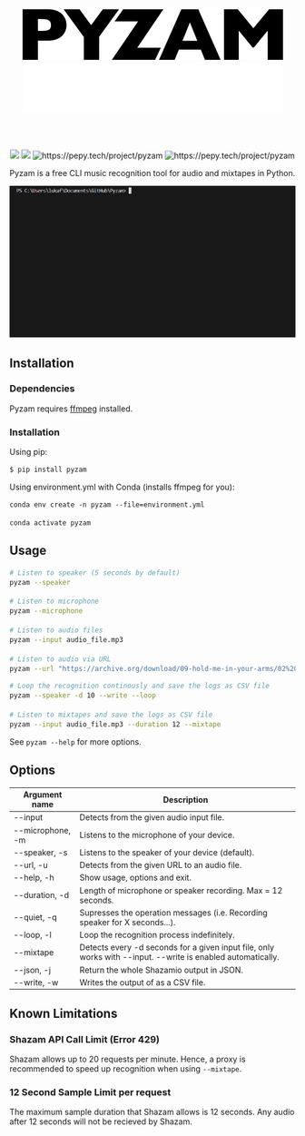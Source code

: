 <br />
<p align="center">
<img src="https://github.com/lukafilipxvic/pyzam/blob/main/images/pyzam-logo-dark.png?raw=true#gh-light-mode-only" alt="Pyzam logo" width="459">
<img src="https://github.com/lukafilipxvic/pyzam/blob/main/images/pyzam-logo-light.png?raw=true#gh-dark-mode-only" alt="Pyzam logo" width="459">
</p>
<br />
<br />

<p align="center">
  <a href="./LICENSE.md"><img src="https://img.shields.io/badge/license-MIT-blue.svg"></a>
  <a href="https://pypi.org/project/pyzam/"><img src="https://img.shields.io/pypi/v/pyzam.svg"></a>
  <img src="https://pepy.tech/badge/pyzam" alt="https://pepy.tech/project/pyzam">
  <img src="https://pepy.tech/badge/pyzam/month" alt="https://pepy.tech/project/pyzam">  
</p>

Pyzam is a free CLI music recognition tool for audio and mixtapes in Python.

<p align="center">
  <img src="https://github.com/lukafilipxvic/pyzam/blob/main/images/pyzam-usage.gif" alt="Pyzam usage", width"459">
</p>

## Installation

### Dependencies
Pyzam requires [ffmpeg](https://git.ffmpeg.org/ffmpeg.git 'Download ffmpeg') installed.

### Installation
Using pip:
```bash
$ pip install pyzam

```

Using environment.yml with Conda (installs ffmpeg for you):
```
conda env create -n pyzam --file=environment.yml

conda activate pyzam
```

## Usage
```bash
# Listen to speaker (5 seconds by default)
pyzam --speaker

# Listen to microphone
pyzam --microphone

# Listen to audio files
pyzam --input audio_file.mp3

# Listen to audio via URL
pyzam --url "https://archive.org/download/09-hold-me-in-your-arms/02%20-%20Never%20Gonna%20Give%20You%20Up.mp3"
```

```bash
# Loop the recognition continously and save the logs as CSV file
pyzam --speaker -d 10 --write --loop

# Listen to mixtapes and save the logs as CSV file
pyzam --input audio_file.mp3 --duration 12 --mixtape
```

See `pyzam --help` for more options.

## Options
| Argument name     | Description                                          |
| ----------------  | -----------------------------------------------------|
| --input           | Detects from the given audio input file.
| --microphone, -m  | Listens to the microphone of your device.
| --speaker, -s     | Listens to the speaker of your device (default).
| --url, -u         | Detects from the given URL to an audio file.
| --help, -h        | Show usage, options and exit.
| --duration, -d    | Length of microphone or speaker recording. Max = 12 seconds.
| --quiet, -q       | Supresses the operation messages (i.e. Recording speaker for X seconds...). 
| --loop, -l        | Loop the recognition process indefinitely.
| --mixtape         | Detects every -d seconds for a given input file, only works with --input. --write is enabled automatically.
| --json, -j        | Return the whole Shazamio output in JSON.
| --write, -w       | Writes the output of as a CSV file.


## Known Limitations
### Shazam API Call Limit (Error 429)
Shazam allows up to 20 requests per minute. Hence, a proxy is recommended to speed up recognition when using ```--mixtape```.

### 12 Second Sample Limit per request
The maximum sample duration that Shazam allows is 12 seconds. Any audio after 12 seconds will not be recieved by Shazam. 
